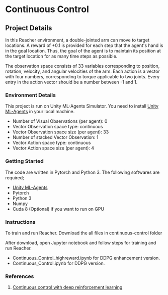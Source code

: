 # Continuous Control

## Project Details

In this Reacher environment, a double-jointed arm can move to target locations. A reward of +0.1 is provided for each step that the agent's hand is in the goal location. Thus, the goal of the agent is to maintain its position at the target location for as many time steps as possible.

The observation space consists of 33 variables corresponding to position, rotation, velocity, and angular velocities of the arm. Each action is a vector with four numbers, corresponding to torque applicable to two joints. Every entry in the action vector should be a number between -1 and 1.

### Environment Details

This project is run on Unity ML-Agents Simulator. You need to install [Unity ML-Agents](https://github.com/Unity-Technologies/ml-agents/blob/master/docs/Installation.md) in your local machine.

- Number of Visual Observations (per agent): 0
- Vector Observation space type:             continuous
- Vector Observation space size (per agent): 33
- Number of stacked Vector Observation:      1
- Vector Action space type:                  continuous
- Vector Action space size (per agent):      4

### Getting Started

The code are written in Pytorch and Python 3. The following softwares are required;
- [Unity ML-Agents](https://github.com/Unity-Technologies/ml-agents/blob/master/docs/Installation.md)
- Pytorch
- Python 3
- Numpy
- Cuda 8 (Optional) if you want to run on GPU

### Instructions

To train and run Reacher. Download the all files in continuous-control folder

After download, open Jupyter notebook and follow steps for training and run Reacher.
- Continuous_Control_highreward.ipynb for DDPG enhancement version.
- Continuous_Control.ipynb for DDPG version.

### References
1. [Continuous control with deep reinforcement learning](https://arxiv.org/pdf/1509.02971.pdf)

